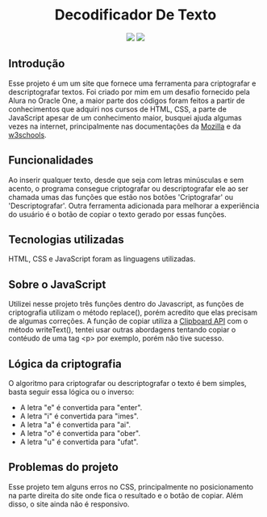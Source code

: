 <div>
  <h1 align="center">Decodificador De Texto</h1>
  <p align="center">
<img loading="lazy" src="https://img.shields.io/badge/STATUS-EM_DESENVOLVIMENTO-green"/>
<img loading="lazy" src="https://img.shields.io/gitea/stars/vitordevlopes/decodificador-de-texto"/>
</p>
</div>


## Introdução
Esse projeto é um um site que fornece uma ferramenta para criptografar e descriptografar textos. Foi criado por mim em um desafio fornecido pela Alura no Oracle One, a maior parte dos códigos foram feitos a partir de conhecimentos que adquiri nos cursos de HTML, CSS, a parte de JavaScript apesar de um conhecimento maior, busquei ajuda algumas vezes na internet, principalmente nas documentações da [Mozilla](https://developer.mozilla.org/en-US/docs/Web/JavaScript) e da [w3schools](https://www.w3schools.com/js/).

## Funcionalidades
Ao inserir qualquer texto, desde que seja com letras minúsculas e sem acento, o programa consegue criptografar ou descriptografar ele ao ser chamada umas das funções que estão nos botões 'Criptografar' ou 'Descriptografar'. Outra ferramenta adicionada para melhorar a experiência do usuário é o botão de copiar o texto gerado por essas funções.

## Tecnologias utilizadas
HTML, CSS e JavaScript foram as linguagens utilizadas.

## Sobre o JavaScript
Utilizei nesse projeto três funções dentro do Javascript, as funções de criptografia utilizam o método replace(), porém acredito que elas precisam de algumas correções.
A função de copiar utiliza a [Clipboard API](https://developer.mozilla.org/en-US/docs/Web/API/Clipboard_API) com o método writeText(), tentei usar outras abordagens tentando copiar o contéudo de uma tag &lt;p&gt; por exemplo, porém não tive sucesso.

## Lógica da criptografia

O algoritmo para criptografar ou descriptografar o texto é bem simples, basta seguir essa lógica ou o inverso:

- A letra "e" é convertida para "enter".
- A letra "i" é convertida para "imes".
- A letra "a" é convertida para "ai".
- A letra "o" é convertida para "ober".
- A letra "u" é convertida para "ufat".

## Problemas do projeto
Esse projeto tem alguns erros no CSS, principalmente no posicionamento na parte direita do site onde fica o resultado e o botão de copiar. Além disso, o site ainda não é responsivo.
